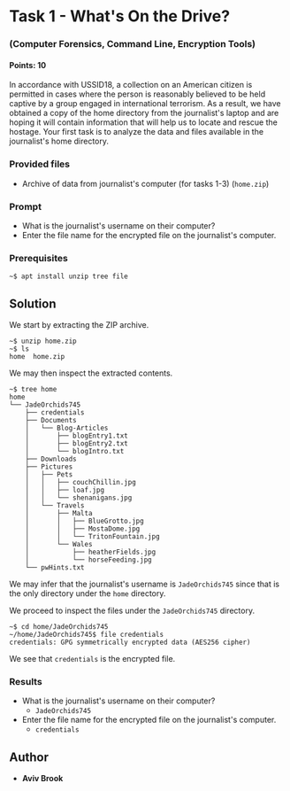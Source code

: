# Task 1 - What's On the Drive?

### (Computer Forensics, Command Line, Encryption Tools)

#### Points: 10

In accordance with USSID18, a collection on an American citizen is permitted in cases where the person is reasonably believed to be held captive by a group engaged in international terrorism. As a result, we have obtained a copy of the home directory from the journalist's laptop and are hoping it will contain information that will help us to locate and rescue the hostage. Your first task is to analyze the data and files available in the journalist's home directory.

### Provided files

* Archive of data from journalist's computer (for tasks 1-3) (`home.zip`)

### Prompt

* What is the journalist's username on their computer?
* Enter the file name for the encrypted file on the journalist's computer.

### Prerequisites

```
~$ apt install unzip tree file
```

## Solution

We start by extracting the ZIP archive.

```
~$ unzip home.zip
~$ ls
home  home.zip
```

We may then inspect the extracted contents.

```
~$ tree home
home
└── JadeOrchids745
    ├── credentials
    ├── Documents
    │   └── Blog-Articles
    │       ├── blogEntry1.txt
    │       ├── blogEntry2.txt
    │       └── blogIntro.txt
    ├── Downloads
    ├── Pictures
    │   ├── Pets
    │   │   ├── couchChillin.jpg
    │   │   ├── loaf.jpg
    │   │   └── shenanigans.jpg
    │   └── Travels
    │       ├── Malta
    │       │   ├── BlueGrotto.jpg
    │       │   ├── MostaDome.jpg
    │       │   └── TritonFountain.jpg
    │       └── Wales
    │           ├── heatherFields.jpg
    │           └── horseFeeding.jpg
    └── pwHints.txt
```

We may infer that the journalist's username is `JadeOrchids745` since that is the only directory under the `home` directory.

We proceed to inspect the files under the `JadeOrchids745` directory.

```
~$ cd home/JadeOrchids745
~/home/JadeOrchids745$ file credentials
credentials: GPG symmetrically encrypted data (AES256 cipher)
```

We see that `credentials` is the encrypted file.

### Results

* What is the journalist's username on their computer?
    * `JadeOrchids745`
* Enter the file name for the encrypted file on the journalist's computer.
    * `credentials`

## Author

* **Aviv Brook**